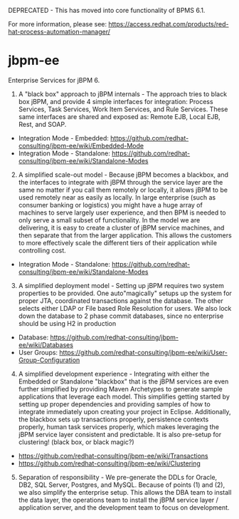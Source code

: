 DEPRECATED - This has moved into core functionality of BPMS 6.1.

For more information, please see:
https://access.redhat.com/products/red-hat-process-automation-manager/


jbpm-ee
=======
Enterprise Services for jBPM 6.

1) A "black box" approach to jBPM internals - The approach tries to black box jBPM, and provide 4 simple interfaces for integration: Process Services, Task Services, Work Item Services, and Rule Services.  These same interfaces are shared and exposed as: Remote EJB, Local EJB, Rest, and SOAP.
  * Integration Mode - Embedded: https://github.com/redhat-consulting/jbpm-ee/wiki/Embedded-Mode
  * Integration Mode - Standalone: https://github.com/redhat-consulting/jbpm-ee/wiki/Standalone-Modes


2) A simplified scale-out model - Because jBPM becomes a blackbox, and the interfaces to integrate with jBPM through the service layer are the same no matter if you call them remotely or locally, it allows jBPM to be used remotely near as easily as locally.  In large enterprise (such as consumer banking or logistics) you might have a huge array of machines to serve largely user experience, and then BPM is needed to only serve a small subset of functionality.  In the model we are delivering, it is easy to create a cluster of jBPM service machines, and then separate that from the larger application.  This allows the customers to more effectively scale the different tiers of their application while controlling cost.
  * Integration Mode - Standalone: https://github.com/redhat-consulting/jbpm-ee/wiki/Standalone-Modes


3) A simplified deployment model - Setting up jBPM requires two system properties to be provided.  One auto"magically" setups up the system for proper JTA, coordinated transactions against the database.  The other selects either LDAP or File based Role Resolution for users.  We also lock down the database to 2 phase commit databases, since no enterprise should be using H2 in production 
  * Database: https://github.com/redhat-consulting/jbpm-ee/wiki/Databases
  * User Groups: https://github.com/redhat-consulting/jbpm-ee/wiki/User-Group-Configuration


4) A simplified development experience - Integrating with either the Embedded or Standalone "blackbox" that is the jBPM services are even further simplified by providing Maven Archetypes to generate sample applications that leverage each model.  This simplifies getting started by setting up proper dependencies and providing samples of how to integrate immediately upon creating your project in Eclipse.  Additionally, the blackbox sets up transactions properly, persistence contexts properly, human task services properly, which makes leveraging the jBPM service layer consistent and predictable.  It is also pre-setup for clustering! (black box, or black magic?)
  * https://github.com/redhat-consulting/jbpm-ee/wiki/Transactions
  * https://github.com/redhat-consulting/jbpm-ee/wiki/Clustering


5) Separation of responsibility - We pre-generate the DDLs for Oracle, DB2, SQL Server, Postgres, and MySQL.  Because of points (1) and (2), we also simplify the enterprise setup.  This allows the DBA team to install the data layer, the operations team to install the jBPM service layer / application server, and the development team to focus on development.


